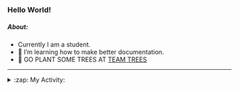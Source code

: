 ### Hello World!

##### About:
- Currently I am a student.
- 🌱 I’m learning how to make better documentation.
- 🌱 GO PLANT SOME TREES AT [TEAM TREES](https://teamtrees.org/)

---
<details>
  <summary>:zap: My Activity:</summary>
  
<!--START_SECTION:waka-->
![Code Time](http://img.shields.io/badge/Code%20Time-1%2C114%20hrs%2054%20mins-blue)

**I'm a Night 🦉** 

```text
🌞 Morning                1435 commits        ██░░░░░░░░░░░░░░░░░░░░░░░   09.34 % 
🌆 Daytime                5353 commits        █████████░░░░░░░░░░░░░░░░   34.84 % 
🌃 Evening                4375 commits        ███████░░░░░░░░░░░░░░░░░░   28.47 % 
🌙 Night                  4202 commits        ███████░░░░░░░░░░░░░░░░░░   27.35 % 
```
📅 **I'm Most Productive on Wednesday** 

```text
Monday                   2292 commits        ████░░░░░░░░░░░░░░░░░░░░░   14.92 % 
Tuesday                  1902 commits        ███░░░░░░░░░░░░░░░░░░░░░░   12.38 % 
Wednesday                3685 commits        ██████░░░░░░░░░░░░░░░░░░░   23.98 % 
Thursday                 1944 commits        ███░░░░░░░░░░░░░░░░░░░░░░   12.65 % 
Friday                   1500 commits        ██░░░░░░░░░░░░░░░░░░░░░░░   09.76 % 
Saturday                 1391 commits        ██░░░░░░░░░░░░░░░░░░░░░░░   09.05 % 
Sunday                   2651 commits        ████░░░░░░░░░░░░░░░░░░░░░   17.25 % 
```


📊 **This Week I Spent My Time On** 

```text
🔥 Editors: 
VS Code                  1 hr 23 mins        █████████████████████████   100.00 % 

🐱‍💻 Projects: 
praise                   58 mins             ██████████████████░░░░░░░   70.30 % 
recurring-call-reminder  24 mins             ███████░░░░░░░░░░░░░░░░░░   29.04 % 
CSF22                    0 secs              ░░░░░░░░░░░░░░░░░░░░░░░░░   00.64 % 
ai                       0 secs              ░░░░░░░░░░░░░░░░░░░░░░░░░   00.02 % 
```


 Last Updated on 04/05/2023 06:08:11 UTC
<!--END_SECTION:waka-->
</details>
